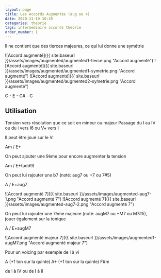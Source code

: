 ```yaml
---
layout: page
title: Les Accords Augmentés (aug ou +)
date: 2020-11-19 10:30
categories: theorie
tags: intermediaire accords theorie
order_number: 1
---
```


Il ne contient que des tierces majeures, ce qui lui donne une symétrie

![Accord augmenté]({{ site.baseurl }}/assets/images/augmented/augmented1-tierce.png "Accord augmenté")
![Accord augmenté]({{ site.baseurl }}/assets/images/augmented/augmented1-symetrie.png "Accord augmenté")
![Accord augmenté]({{ site.baseurl }}/assets/images/augmented/augmented2-symetrie.png "Accord augmenté")

C - E - G# - C

## Utilisation

Tension vers résolution que ce soit en mineur ou majeur
Passage du I au IV ou du I vers I6 ou V+ vers I

Il peut être joué sur le V:

Am / E+

On peut ajouter une 9ème pour encore augmenter la tension

Am / E+(add9)

On peut lui rajouter une b7 (noté: aug7 ou +7 ou 7#5)

A / E+aug7

![Accord augmenté 7]({{ site.baseurl }}/assets/images/augmented-aug7-1.png "Accord augmenté 7")
![Accord augmenté 7]({{ site.baseurl }}/assets/images/augmented-aug7-2.png "Accord augmenté 7")

On peut lui rajouter une 7ème majeure (noté: augM7 ou +M7 ou M7#5), jouer également sur la tonique

A / E+augM7

![Accord augmenté majeur 7]({{ site.baseurl }}/assets/images/augmented1-augM7.png "Accord augmenté majeur 7")

Pour un voicing par exemple de I à vi

A (+1 ton sur la quinte) A+ (+1 ton sur la quinte) F#m

de I à IV ou de I à ii
